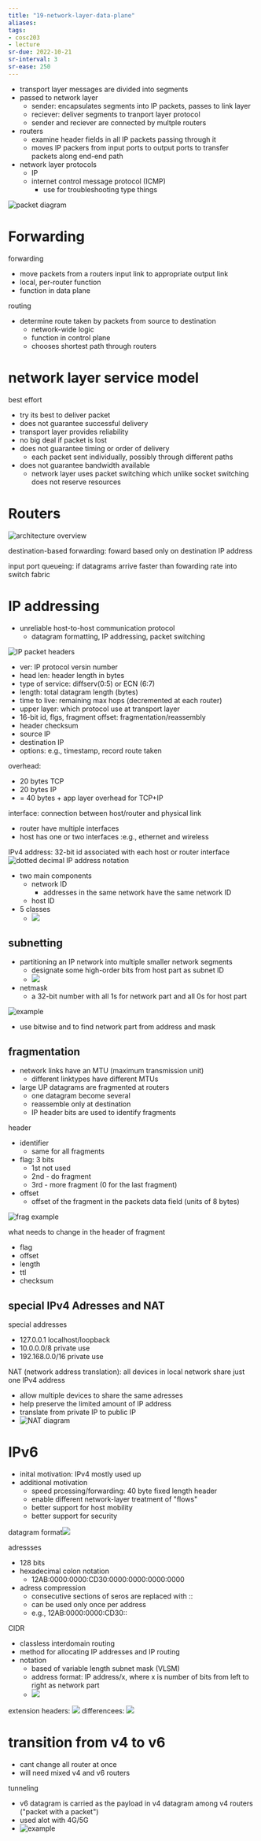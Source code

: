 ```yaml
---
title: "19-network-layer-data-plane"
aliases: 
tags: 
- cosc203
- lecture
sr-due: 2022-10-21
sr-interval: 3
sr-ease: 250
---
```


- transport layer messages are divided into segments
- passed to network layer
	- sender: encapsulates segments into IP packets, passes to link layer
	- reciever: deliver segments to tranport layer protocol
	- sender and reciever are connected by multple routers
- routers
	- examine header fields in all IP packets passing through it
	- moves IP packers from input ports to output ports to transfer packets along end-end path
- network layer protocols
	- IP
	- internet control message protocol (ICMP)
		- use for troubleshooting type things

![packet diagram](https://i.imgur.com/Y9ue6gE.png)

# Forwarding
forwarding
- move packets from a routers input link to appropriate output link
- local, per-router function
- function in data plane

routing
- determine route taken by packets from source to destination
	- network-wide logic
	- function in control plane
	- chooses shortest path through routers

# network layer service model
best effort
- try its best to deliver packet
- does not guarantee successful delivery
- transport layer provides reliability
- no big deal if packet is lost
- does not guarantee timing or order of delivery
	- each packet sent individually, possibly through different paths
- does not guarantee bandwidth available
	- network layer uses packet switching which unlike socket switching does not reserve resources

# Routers
![architecture overview](https://i.imgur.com/fNTeZnZ.png)

destination-based forwarding: foward based only on destination IP address

input port queueing: if datagrams arrive faster than fowarding rate into switch fabric

# IP addressing
- unreliable host-to-host communication protocol
	- datagram formatting, IP addressing, packet switching

![IP packet headers](https://i.imgur.com/2ehI0Kq.png)
- ver: IP protocol versin number
- head len: header length in bytes
- type of service: diffserv(0:5) or ECN (6:7)
- length: total datagram length (bytes)
- time to live: remaining max hops (decremented at each router)
- upper layer: which protocol use at transport layer
- 16-bit id, flgs, fragment offset: fragmentation/reassembly
- header checksum
- source IP
- destination IP
- options: e.g., timestamp, record route taken

overhead:
- 20 bytes TCP
- 20 bytes IP
- = 40 bytes + app layer overhead for TCP+IP


interface: connection between host/router and physical link
- router have multiple interfaces
- host has one or two interfaces :e.g., ethernet and wireless

IPv4 address: 32-bit id associated with each host or router interface
![dotted decimal IP address notation](https://i.imgur.com/N0hB8u8.png)
- two main components
	- network ID
		- addresses in the same network have the same network ID
	- host ID
- 5 classes
	- ![](https://i.imgur.com/9dOLoyr.png)

## subnetting
- partitioning an IP network into multiple smaller network segments
	- designate some high-order bits from host part as subnet ID
	- ![](https://i.imgur.com/wGjPOJb.png)
- netmask
	- a 32-bit number with all 1s for network part and all 0s for host part

![example](https://i.imgur.com/7COPiAh.png)
- use bitwise and to find network part from address and mask


## fragmentation
- network links have an MTU (maximum transmission unit)
	- different linktypes have different MTUs
- large UP datagrams are fragmented at routers
	- one datagram become several
	- reassemble only at destination
	- IP header bits are used to identify fragments


header
- identifier
	- same for all fragments
- flag: 3 bits
	- 1st not used
	- 2nd - do fragment
	- 3rd - more fragment (0 for the last fragment)
- offset
	- offset of the fragment in the packets data field (units of 8 bytes)

![frag example](https://i.imgur.com/eENmMTd.png)

what needs to change in the header of fragment
- flag
- offset
- length
- ttl
- checksum

## special IPv4 Adresses and NAT
special addresses
- 127.0.0.1 localhost/loopback
- 10.0.0.0/8 private use
- 192.168.0.0/16 private use

NAT (network address translation): all devices in local network share just one IPv4 address
- allow multiple devices to share the same adresses
- help preserve the limited amount of IP address
- translate from private IP to public IP
- ![NAT diagram](https://i.imgur.com/fU7hTbO.png)

# IPv6
- inital motivation: IPv4 mostly used up
- additional motivation
	- speed prcessing/forwarding: 40 byte fixed length header
	- enable different network-layer treatment of "flows"
	- better support for host mobility
	- better support for security

datagram format![](https://i.imgur.com/6O7jPQg.png)

adressses
- 128 bits
- hexadecimal colon notation
	- 12AB:0000:0000:CD30:0000:0000:0000:0000
- adress compression
	- consecutive sections of seros are replaced with ::
	- can be used only once per address
	- e.g., 12AB:0000:0000:CD30::

CIDR
- classless interdomain routing
- method for allocating IP addresses and IP routing
- notation
	- based of variable length subnet mask (VLSM)
	- address format: IP address/x, where x is number of bits from left to right as network part
	- ![](https://i.imgur.com/n681AV1.png)

extension headers: ![](https://i.imgur.com/8rM3clb.png)
differencees: ![](https://i.imgur.com/cWKDpEY.png)

# transition from v4 to v6
- cant change all router at once
- will need mixed v4 and v6 routers

tunneling
- v6 datagram is carried as the payload in v4 datagram among v4 routers ("packet with a packet")
- used alot with 4G/5G
- ![example](https://i.imgur.com/h4awnaL.png)

